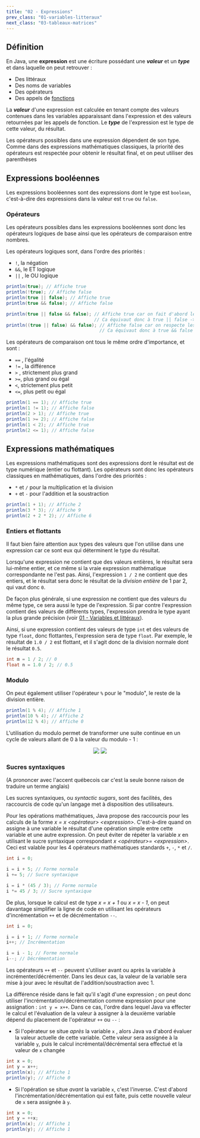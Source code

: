 ```yaml
---
title: "02 - Expressions"
prev_class: "01-variables-litteraux"
next_class: "03-tableaux-matrices"
---
```



## Définition

En Java, une **expression** est une écriture possédant une ***valeur*** et un ***type*** et dans laquelle on peut retrouver :
- Des littéraux
- Des noms de variables
- Des opérateurs
- Des appels de [fonctions](cours/06-fonctions.md)

La ***valeur*** d'une expression est calculée en tenant compte des valeurs contenues dans les variables apparaissant dans l'expression et des valeurs retournées par les appels de fonction. Le ***type*** de l'expression est le type de cette valeur, du résultat.

Les opérateurs possibles dans une expression dépendent de son type. Comme dans des expressions mathématiques classiques, la priorité des opérateurs est respectée pour obtenir le résultat final, et on peut utiliser des parenthèses 

## Expressions booléennes

Les expressions booléennes sont des expressions dont le type est `boolean`, c'est-à-dire des expressions dans la valeur est `true` ou `false`. 

### Opérateurs 

Les opérateurs possibles dans les expressions booléennes sont donc les opérateurs logiques de base ainsi que les opérateurs de comparaison entre nombres.

Les opérateurs logiques sont, dans l'ordre des priorités :

- `!`, la négation 
- `&&`, le ET logique
- `||` , le OU logique

```java
println(true); // Affiche true
println(!true); // Affiche false
println(true || false); // Affiche true
println(true && false); // Affiche false

println(true || false && false); // Affiche true car on fait d'abord le &&
                                 // Ca équivaut donc à true || false -> true
println((true || false) && false); // Affiche false car on respecte les parenthèses
                                   // Ca équivaut donc à true && false -> false
``` 

Les opérateurs de comparaison ont tous le même ordre d'importance, et sont :

- `==` , l'égalité
- `!=` , la différence
- `>` , strictement plus grand
- `>=`, plus grand ou égal
- `<`, strictement plus petit
- `<=`, plus petit ou égal

```java
println(1 == 1); // Affiche true
println(1 != 1); // Affiche false
println(2 > 1); // Affiche true
println(1 >= 2); // Affiche false
println(1 < 2); // Affiche true
println(2 <= 1); // Affiche false
```

## Expressions mathématiques

Les expressions mathématiques sont des expressions dont le résultat est de type numérique (entier ou flottant). Les opérateurs sont donc les opérateurs classiques en mathématiques, dans l'ordre des priorités :

- `*` et `/` pour la multiplication et la division
- `+` et `-` pour l'addition et la soustraction

```java
println(1 + 1); // Affiche 2
println(3 * 3); // Affiche 9
println(2 + 2 * 2); // Affiche 6
```

### Entiers et flottants

Il faut bien faire attention aux types des valeurs que l'on utilise dans une expression car ce sont eux qui déterminent le type du résultat. 

Lorsqu'une expression ne contient que des valeurs entières, le résultat sera lui-même entier, et ce même si la vraie expression mathématique correspondante ne l'est pas. Ainsi, l'expression `1 / 2` ne contient que des entiers, et le résultat sera donc le résultat de la *division entière* de 1 par 2, qui vaut donc `0`. 

De façon plus générale, si une expression ne contient que des valeurs du même type, ce sera aussi le type de l'expression. Si par contre l'expression contient des valeurs de différents types, l'expression prendra le type ayant la plus grande précision (voir [01 - Variables et littéraux](cours/01-variables-litteraux.md)).

Ainsi, si une expression contient des valeurs de type `int` et des valeurs de type `float`, donc flottantes, l'expression sera de type `float`. Par exemple, le résultat de `1.0 / 2` est flottant, et il s'agit donc de la division normale dont le résultat `0.5`.

```java
int m = 1 / 2; // 0
float n = 1.0 / 2; // 0.5
```

### Modulo

On peut également utiliser l'opérateur `%` pour le "modulo", le reste de la division entière. 

```java
println(1 % 4); // Affiche 1
println(10 % 4); // Affiche 2
println(12 % 4); // Affiche 0
```

L'utilisation du modulo permet de transformer une suite continue en un cycle de valeurs allant de 0 à la valeur du modulo - 1 :


<p align="center">
<img src="/stic/images/modulo_dm.svg" class="svg-dark-mode w-75"/>
<img src="/stic/images/modulo_lm.svg" class="svg-light-mode w-75"/>
</p>

### Sucres syntaxiques
(A prononcer avec l'accent québecois car c'est la seule bonne raison de traduire un terme anglais)

Les sucres syntaxiques, ou *syntactic sugars*, sont des facilités, des raccourcis de code qu'un langage met à disposition des utilisateurs.

Pour les opérations mathématiques, Java propose des raccourcis pour les calculs de la forme *x = x \<opérateur\> \<expression\>*. C'est-à-dire quand on assigne à une variable le résultat d'une opération simple entre cette variable et une autre expression. On peut éviter de répéter la variable *x* en utilisant le sucre syntaxique correspondant *x \<opérateur\>= \<expression\>*. Ceci est valable pour les 4 opérateurs mathématiques standards `+`, `-`, `*` et `/`.

```java
int i = 0;

i = i + 5; // Forme normale
i += 5; // Sucre syntaxique 

i = i * (45 / 3); // Forme normale
i *= 45 / 3; // Sucre syntaxique
```

De plus, lorsque le calcul est de type *x = x + 1* ou *x = x - 1*, on peut davantage simplifier la ligne de code en utilisant les opérateurs d'incrémentation `++` et de décrémentation `--`.

```java
int i = 0;

i = i + 1; // Forme normale
i++; // Incrémentation

i = i - 1; // Forme normale
i--; // Décrémentation
```

Les opérateurs `++` et `--` peuvent s'utiliser avant ou après la variable à incrémenter/décrémentér. Dans les deux cas, la valeur de la variable sera mise à jour avec le résultat de l'addition/soustraction avec 1.

La différence réside dans le fait qu'il s'agit d'une expression ; on peut donc utiliser l'incrémentation/décrémentation comme expression pour une assignation : `int y = x++`. Dans ce cas, l'ordre dans lequel Java va effecter le calcul et l'évaluation de la valeur à assigner à la deuxième variable dépend du placement de l'opérateur `++` ou `--` :

- Si l'opérateur se situe *après* la variable `x` , alors Java va d'abord évaluer la valeur actuelle de cette variable. Cette valeur sera assignée à la variable `y`, puis le calcul incrémental/décrémental sera effectué et la valeur de `x` changée

```java
int x = 0;
int y = x++;
println(x); // Affiche 1
println(y); // Affiche 0
```

- Si l'opération se situe *avant* la variable `x`, c'est l'inverse. C'est d'abord l'incrémentation/décrémentation qui est faite, puis cette nouvelle valeur de `x` sera assignée à `y`.

```java
int x = 0;
int y = ++x;
println(x); // Affiche 1
println(y); // Affiche 1
```